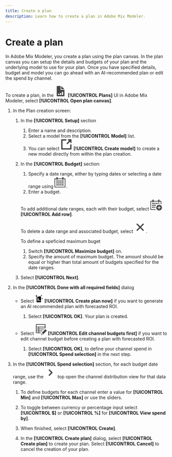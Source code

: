 ```yaml
---
title: Create a plan
description: Learn how to create a plan in Adobe Mix Modeler.
---
```


# Create a plan

In Adobe Mix Modeler, you create a plan using the plan canvas. In the plan canvas you can setup the details and budgets of your plan and the underlying model to use for your plan. Once you have specified details, budget and model you can go ahead with an AI-recommended plan or edit the spend by channel.

To create a plan, in the ![PLan](../assets/icons/FileChart.svg) **[!UICONTROL Plans]** UI in Adobe Mix Modeler, select **[!UICONTROL Open plan canvas]**.

1. In the Plan creation screen:

    1. In the **[!UICONTROL Setup]** section

        1. Enter a name and description.
        1. Select a model from the **[!UICONTROL Model]** list.
        1. You can select ![LinkOut](../assets/icons/LinkOut.svg) **[!UICONTROL Create model]** to create a new model directly from within the plan creation.

    1. In the **[!UICONTROL Budget]** section:

        1. Specify a date range, either by typing dates or selecting a date range using ![Calendar](../assets/icons/Calendar.svg).
        1. Enter a budget.
        
       To add additional date ranges, each with their budget, select ![CalendarAdd](../assets/icons/CalendarAdd.svg) **[!UICONTROL Add row]**.
        
       To delete a date range and associated budget, select ![Close](../assets/icons/Close.svg).

       To define a speficied maximum buget
       
       1. Switch **[!UICONTROL Maximize budget]** on.
       1. Specify the amount of maximum budget. The amount should be equal or higher than total amount of budgets specified for the date ranges.

    1. Select **[!UICONTROL Next]**.

1. In the **[!UICONTROL Done with all required fields]** dialog

    * Select <img src="../assets/icons/NewPlan.svg" width=25/> **[!UICONTROL Create plan now]** if you want to generate an AI recommended plan with forecasted ROI.
       1. Select **[!UICONTROL OK]**. Your plan is created.


    * Select ![TableEdit](../assets/icons/TableEdit.svg) **[!UICONTROL Edit channel budgets first]** if you want to edit channel budget before creating a plan with forecasted ROI.

        1. Select **[!UICONTROL OK]**, to define your channel spend in **[!UICONTROL Spend selection]** in the next step.


1. In the **[!UICONTROL Spend selection]** section, for each budget date range, use the ![Chevron](../assets/icons/ChevronRight.svg) top open the channel distribution view for that data range.

    1. To define budgets for each channel enter a value for **[!UICONTROL Min]** and **[!UICONTROL Max]** or use the sliders.

    1. To toggle between currency or percentage input select **[!UICONTROL $]** or **[!UICONTROL %]** for **[!UICONTROL View spend by]**.

    1. When finished, select **[!UICONTROL Create]**. 

    1. In the **[!UICONTROL Create plan]** dialog, select **[!UICONTROL Create plan]** to create your plan. Select **[!UICONTROL Cancel]** to cancel the creation of your plan.


         